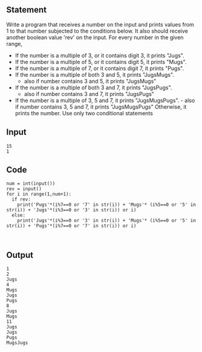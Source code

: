 ## Statement
Write a program that receives a number on the input and prints values from 1 to that number subjected to the conditions below. 
It also should receive another boolean value 'rev' on the input. 
For every number in the given range,   
- If the number is a multiple of 3, or it contains digit 3, it prints "Jugs".   
- If the number is a multiple of 5, or it contains digit 5, it prints "Mugs".  
- If the number is a multiple of 7, or it contains digit 7, it prints "Pugs".
- If the number is a multiple of both 3 and 5, it prints "JugsMugs".        
  - also if number contains 3 and 5, it prints "JugsMugs"  
- If the number is a multiple of both 3 and 7, it prints "JugsPugs".        
  - also if number contains 3 and 7, it prints "JugsPugs"
 - If the number is a multiple of 3, 5 and 7, it prints "JugsMugsPugs".
       - also if number contains 3, 5 and 7, it prints "JugsMugsPugs"
Otherwise, it prints the number. Use only two conditional statements 


## Input
```
15
1

```

## Code
```
num = int(input())
rev = input()
for i in range(1,num+1):
  if rev:
    print('Pugs'*(i%7==0 or '7' in str(i)) + 'Mugs'* (i%5==0 or '5' in str(i)) + 'Jugs'*(i%3==0 or '3' in str(i)) or i)
  else:  
    print('Jugs'*(i%3==0 or '3' in str(i)) + 'Mugs'* (i%5==0 or '5' in str(i)) + 'Pugs'*(i%7==0 or '7' in str(i)) or i)

       
```

## Output
```
1
2
Jugs
4
Mugs
Jugs
Pugs
8
Jugs
Mugs
11
Jugs
Jugs
Pugs
MugsJugs
```
